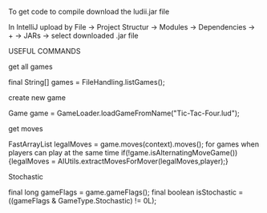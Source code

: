 To get code to compile download the ludii.jar file

In IntelliJ upload by File -> Project Structur -> Modules -> Dependencies -> + -> JARs -> select downloaded .jar file

USEFUL COMMANDS

get all games

final String[] games = FileHandling.listGames();

create new game

Game game = GameLoader.loadGameFromName("Tic-Tac-Four.lud");

get moves

FastArrayList<Move> legalMoves = game.moves(context).moves();
for games when players can play at the same time 
if(!game.isAlternatingMoveGame()){legalMoves = AIUtils.extractMovesForMover(legalMoves,player);}
	
Stochastic

final long gameFlags = game.gameFlags();
final boolean isStochastic = ((gameFlags & GameType.Stochastic) != 0L);



